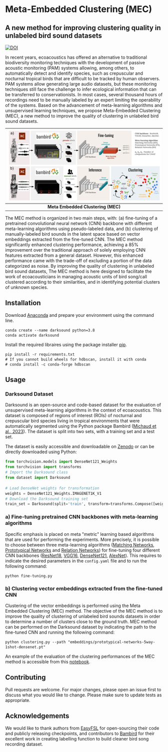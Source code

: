 # Meta-Embedded Clustering (MEC)

## A new method for improving clustering quality in unlabeled bird sound datasets

[![DOI](https://zenodo.org/badge/DOI/10.5281/zenodo.10512103.svg)](https://zenodo.org/records/10512103)

In recent years, ecoacoustics has offered an alternative to traditional biodiversity monitoring techniques with the development of passive acoustic monitoring (PAM) systems allowing, among others, to automatically detect and identify species, such as crepuscular and nocturnal tropical birds that are difficult to be tracked by human observers. PAM systems allow generating large audio datasets, but these monitoring techniques still face the challenge to infer ecological information that can be transferred to conservationists. In most cases, several thousand hours of recordings need to be manually labeled by an expert limiting the operability of the systems. Based on the advancement of meta-learning algorithms and unsupervised learning techniques, we propose Meta-Embedded Clustering (MEC), a new method to improve the quality of clustering in unlabeled bird sound datasets. 

|![Meta-Embedded Clustering (MEC)](https://github.com/ear-team/darksound/blob/main/docs/figure.png)| 
|:--:| 
| **Meta Embedded Clustering (MEC)**|

The MEC method is organized in two main steps, with: (a) fine-tuning of a pretrained convolutional neural network (CNN) backbone with different meta-learning algorithms using pseudo-labeled data, and (b) clustering of manually-labeled bird sounds in the latent space based on vector embeddings extracted from the fine-tuned CNN. The MEC method significantly enhanced clustering performance, achieving a 85% improvement over the traditional approach of solely employing CNN features extracted from a general dataset. However, this enhanced performance came with the trade-off of excluding a portion of the data categorized as noise. By improving the quality of clustering in unlabeled bird sound datasets, The MEC method is here designed to facilitate the work of ecoacousticians in managing acoustic units of bird song/call clustered according to their similarities, and in identifying potential clusters of unknown species.

## Installation
Download [Anaconda](https://www.anaconda.com/products/distribution) and prepare your environment using the command line.
```
conda create --name darksound python=3.8
conda activate darksound
```

Install the required libraires using the package installer [pip](https://pip.pypa.io/en/stable/).
```
pip install -r requirements.txt
# If you cannot build wheels for hdbscan, install it with conda
# conda install -c conda-forge hdbscan
```

## Usage
### Darksound Dataset 
Darksound is an open-source and code-based dataset for the evaluation of unsupervised meta-learning algorithms in the context of ecoacoustics. This dataset is composed of regions of interest (ROIs) of nocturnal and crepuscular bird species living in tropical environments that were automatically segmented using the Python package Bambird ([Michaud et al., 2023](https://www.sciencedirect.com/science/article/abs/pii/S1574954122004022)). The dataset is split into two sets, with a training set and a test set. 

The dataset is easily accessible and downloadable on [Zenodo](https://zenodo.org/records/10512103) or can be directly downloaded using Python:

```python
from torchvision.models import DenseNet121_Weights
from torchvision import transforms
# Import the Darksound class
from dataset import Darksound 

# Load DenseNet weights for transformation
weights = DenseNet121_Weights.IMAGENET1K_V1 
# Download the Darksound training set
train_set = Darksound(split='train', transform=transforms.Compose([weights.transforms()]), download=True)
```

### a) Fine-tuning pretrained CNN backbones with meta-learning algorithms
Specific emphasis is placed on meta "metric" learning based algorithms that are used for performing the experiments. More precisely, it is possible to choose between three meta-learning algorithms ([Matching Networks](https://arxiv.org/pdf/1606.04080.pdf), [Prototypical Networks](https://arxiv.org/pdf/1703.05175.pdf) and [Relation Networks](https://arxiv.org/pdf/1711.06025.pdf)) for fine-tuning four different CNN backbones ([ResNet18](https://openaccess.thecvf.com/content_cvpr_2016/html/He_Deep_Residual_Learning_CVPR_2016_paper.html), [VGG16](https://arxiv.org/abs/1409.1556), [DenseNet121](https://openaccess.thecvf.com/content_cvpr_2017/html/Huang_Densely_Connected_Convolutional_CVPR_2017_paper.html), [AlexNet](https://proceedings.neurips.cc/paper/2012/hash/c399862d3b9d6b76c8436e924a68c45b-Abstract.html)). This requires to indicate the desired parameters in the `config.yaml` file and to run the following command:

```
python fine-tuning.py
```

### b) Clustering vector embeddings extracted from the fine-tuned CNN
Clustering of the vector embeddings is performed using the Meta Embedded Clustering (MEC) method. The objective of the MEC method is to improve the quality of clustering of unlabeled bird sounds datasets in order to determine a number of clusters close to the ground truth. MEC method can be performed on the Darksound dataset by indicating the path to the fine-tuned CNN and running the following command:

```
python clustering.py --path "embeddings/prototypical-networks-5way-1shot-densenet.pt"
```
An example of the evaluation of the clustering performances of the MEC method is accessible from this [notebook](https://github.com/joachimpoutaraud/darksound/blob/master/notebooks/clustering-evaluation.ipynb).


## Contributing
Pull requests are welcome. For major changes, please open an issue first to discuss what you would like to change. Please make sure to update tests as appropriate.

## Acknowledgements
We would like to thank authors from [EasyFSL](https://github.com/sicara/easy-few-shot-learning) for open-sourcing their code and publicly releasing checkpoints, and contributors to [Bambird](https://github.com/ear-team/bambird) for their excellent work in creating labelling function to build cleaner bird song recording dataset.
